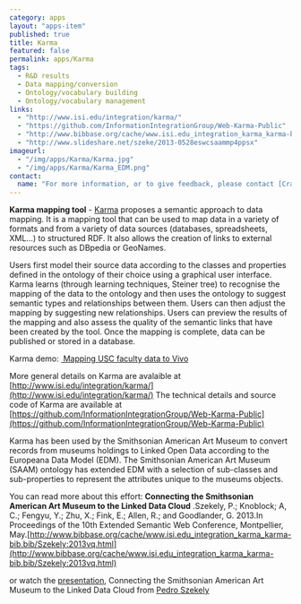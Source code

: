 ```yaml
---
category: apps
layout: "apps-item"
published: true
title: Karma
featured: false
permalink: apps/Karma
tags: 
  - R&D results
  - Data mapping/conversion
  - Ontology/vocabulary building
  - Ontology/vocabulary management
links: 
  - "http://www.isi.edu/integration/karma/"
  - "https://github.com/InformationIntegrationGroup/Web-Karma-Public"
  - "http://www.bibbase.org/cache/www.isi.edu_integration_karma_karma-bib.bib/Szekely:2013vq.html"
  - "http://www.slideshare.net/szeke/2013-0528eswcsaammp4ppsx"
imageurl: 
  - "/img/apps/Karma/Karma.jpg"
  - "/img/apps/Karma/Karma_EDM.png"
contact: 
  name: "For more information, or to give feedback, please contact [Craig Knoblock](mailto:knoblock@isi.edu) or [Pedro Szekely](mailto:pszekely@isi.edu)"
---
```

**Karma mapping tool** - [Karma](http://www.isi.edu/integration/karma/)&nbsp;proposes a semantic approach to data mapping. It is a mapping tool that can be used to map data in a variety of formats and from a variety of data sources (databases, spreadsheets, XML&hellip;) to structured RDF. It also allows the creation of links to external resources such as DBpedia or GeoNames.

Users first model their source data according to the classes and properties defined in the ontology of their choice using a graphical user interface. Karma learns (through learning techniques, Steiner tree) to recognise the mapping of the data to the ontology and then uses the ontology to suggest semantic types and relationships between them. Users can then adjust the mapping by suggesting new relationships. Users can preview the results of the mapping and also assess the quality of the semantic links that have been created by the tool. Once the mapping is complete, data can be published or stored in a database.

Karma demo: [&nbsp;Mapping USC faculty data to Vivo](http://www.isi.edu/integration/karma/)

More general details on Karma are avalaible at [http://www.isi.edu/integration/karma/](http://www.isi.edu/integration/karma/)
The technical details and source code of Karma are available at [https://github.com/InformationIntegrationGroup/Web-Karma-Public](https://github.com/InformationIntegrationGroup/Web-Karma-Public)

Karma has been used by the Smithsonian American Art Museum to convert records from museums holdings to Linked Open Data according to the Europeana Data Model (EDM). The Smithsonian American Art Museum (SAAM) ontology has extended EDM with a selection of sub-classes and sub-properties to represent the attributes unique to the museums objects.

You can read more about this effort:
**Connecting the Smithsonian American Art Museum to the Linked Data Cloud** .Szekely, P.; Knoblock; A, C.; Fengyu, Y.; Zhu, X.; Fink, E.; Allen, R.; and Goodlander, G. 2013.In Proceedings of the 10th Extended Semantic Web Conference, Montpellier, May.[http://www.bibbase.org/cache/www.isi.edu_integration_karma_karma-bib.bib/Szekely:2013vq.html](http://www.bibbase.org/cache/www.isi.edu_integration_karma_karma-bib.bib/Szekely:2013vq.html)

or watch the [presentation](http://www.slideshare.net/slideshow/embed_code/22842834), Connecting the Smithsonian American Art Museum to the Linked Data Cloud from [Pedro Szekely](http://www.slideshare.net/szeke)
